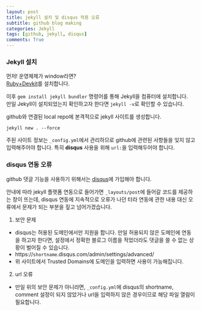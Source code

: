 ```yaml
---
layout: post
title: jekyll 설치 및 disqus 적용 오류
subtitle: github blog making
categories: Jekyll
tags: [github, jekyll, disqus]
comments: True
---
```


### Jekyll 설치

먼저! 운영체제가 window라면? <br>
[Ruby+Devkit](https://rubyinstaller.org/downloads/)를 설치합니다.

이후 `gem install jekyll bundler` 명령어를 통해 Jekyll을 컴퓨터에 설치합니다. <br>
만일 Jekyll이 설치되었는지 확인하고자 한다면 `jekyll -v`로 확인할 수 있습니다.

github와 연결된 local repo에 본격적으로 jekyll 사이트를 생성합니다.
```
jekyll new . --force
```

주된 사이트 정보는 `_config.yml`에서 관리하므로 github에 관련된 사항들을 잊지 않고 입력해주어야 합니다. 특히 **disqus** 사용을 위해 `url:`을 입력해두어야 합니다.


### disqus 연동 오류

github 댓글 기능을 사용하기 위해서는 [disqus](https://disqus.com/)에 가입해야 합니다.

안내에 따라 jekyll 플랫폼 연동으로 들어가면 `_layouts/post`에 들어갈 코드를 제공하는 창이 뜨는데, disqus 연동에 지속적으로 오류가 나던 터라 연동에 관한 내용 대신 오류에서 문제가 되는 부분을 짚고 넘어가겠습니다.

1. 보안 문제
  - disqus는 허용된 도메인에서만 지원을 합니다. 만일 허용되지 않은 도메인에 연동을 하고자 한다면, 설정에서 정확한 블로그 이름을 적었더라도 댓글을 쓸 수 없는 상황이 벌어질 수 있습니다.
  - https://`shortname`.disqus.com/admin/settings/advanced/
  - 위 사이트에서 Trusted Domains에 도메인을 입력하면 사용이 가능해집니다.

2. url 오류
  - 만일 위의 보안 문제가 아니라면, `_config.yml`에 disqus의 shortname, comment 설정이 되지 않았거나 url을 입력하지 않은 경우이므로 해당 파일 열람이 필요합니다.